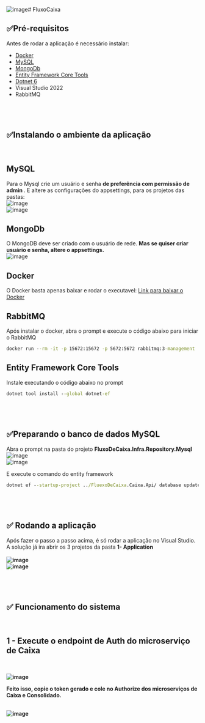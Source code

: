![image](https://github.com/gustavoatwork/FluxoCaixa/assets/5661530/34ba006b-569e-4f6e-9bc1-17f1813de1c1)# FluxoCaixa
<br>

##  ✅Pré-requisitos
Antes de rodar a aplicação é necessário instalar:
-  [Docker](https://docs.docker.com/desktop/install/windows-install/)
-  [MySQL](https://dev.mysql.com/downloads/installer/)
-  [MongoDb](https://www.mongodb.com/try/download/community)
-  [Entity Framework Core Tools](https://learn.microsoft.com/en-us/ef/core/cli/dotnet)
-  [Dotnet 6](https://dotnet.microsoft.com/en-us/download/dotnet/6.0)
-  Visual Studio 2022
-  RabbitMQ
  
#
<br>

## ✅Instalando o ambiente da aplicação
<br>

## MySQL
Para o Mysql crie um usuário e senha <b> de preferência com permissão de admin </b>. E altere as configurações do appsettings, para os projetos das pastas:
<br>
![image](https://github.com/gustavoatwork/FluxoCaixa/assets/5661530/3e6c7f1d-0562-404f-adcf-105cd6638225)
<br>
![image](https://github.com/gustavoatwork/FluxoCaixa/assets/5661530/39b426c4-fd1d-4c33-b86a-6f2dd29557aa)

## MongoDb
O MongoDB deve ser criado com o usuário de rede. <b>Mas se quiser criar usuário e senha, altere o appsettings.</b>
<br>
![image](https://github.com/gustavoatwork/FluxoCaixa/assets/5661530/28385566-2a02-4890-bd02-c86b9ff64959)

## Docker
O Docker basta apenas baixar e rodar o executavel:
<a href="https://docs.docker.com/desktop/install/windows-install/">Link para baixar o Docker</a>

## RabbitMQ
Após instalar o docker, abra o prompt e execute o código abaixo para iniciar o RabbitMQ

```cmd
docker run --rm -it -p 15672:15672 -p 5672:5672 rabbitmq:3-management
```

## Entity Framework Core Tools
Instale executando o código abaixo no prompt

```cmd
dotnet tool install --global dotnet-ef
```

#
<br>

## ✅Preparando o banco de dados MySQL
Abra o prompt na pasta do projeto <b>FluxoDeCaixa.Infra.Repository.Mysql</b>
<br>
![image](https://github.com/gustavoatwork/FluxoCaixa/assets/5661530/37483e97-ea89-4db3-8075-f8ffc54516ee)
<br>
![image](https://github.com/gustavoatwork/FluxoCaixa/assets/5661530/c284958e-1d25-4169-a397-86e151d36b68)

E execute o comando do entity framework
```cmd
dotnet ef --startup-project ../FluexoDeCaixa.Caixa.Api/ database update
```
#
<br>

## ✅ Rodando a aplicação
Após fazer o passo a passo acima, é só rodar a aplicação no Visual Studio. A solução já ira abrir os 3 projetos da pasta <b>1- Application</br>
<br>
![image](https://github.com/gustavoatwork/FluxoCaixa/assets/5661530/b577cf44-a847-4e58-9e3e-bb1813f91b99)
<br>
![image](https://github.com/gustavoatwork/FluxoCaixa/assets/5661530/9b2e9674-e43a-4c7c-96c6-792b076140a1)

#
<br>

## ✅ Funcionamento do sistema
<br>

## 1 - Execute o endpoint de Auth do microserviço de Caixa 
<br>

![image](https://github.com/gustavoatwork/FluxoCaixa/assets/5661530/1389fee5-2992-4878-95cb-5803eabe6a5b)
<br>

Feito isso, copie o token gerado e cole no Authorize dos microserviços de Caixa e Consolidado.
<br>
<br>

![image](https://github.com/gustavoatwork/FluxoCaixa/assets/5661530/293ce110-ef8e-4d60-81a9-8073d3a34f65)




